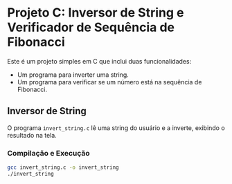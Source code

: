 # Projeto C: Inversor de String e Verificador de Sequência de Fibonacci

Este é um projeto simples em C que inclui duas funcionalidades:
- Um programa para inverter uma string.
- Um programa para verificar se um número está na sequência de Fibonacci.

## Inversor de String

O programa `invert_string.c` lê uma string do usuário e a inverte, exibindo o resultado na tela.

### Compilação e Execução

```bash
gcc invert_string.c -o invert_string
./invert_string
